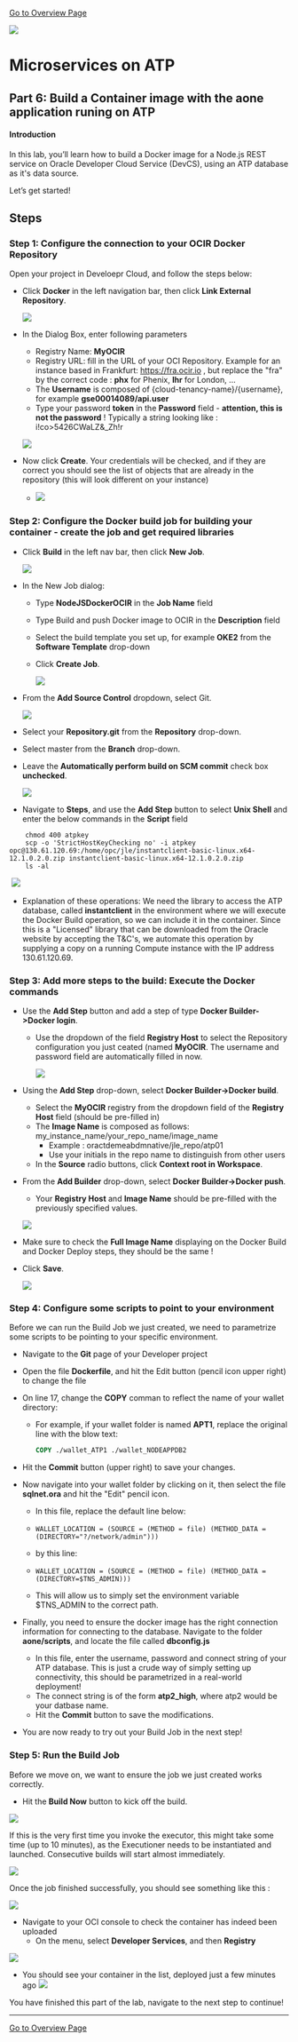 [Go to Overview Page](README.md)

![](images/customer.logo2.png)
# Microservices on ATP

## Part 6: Build a Container image with the aone application runing on ATP

#### **Introduction**

In this lab, you’ll learn how to build a Docker image for a Node.js REST service on Oracle Developer Cloud Service (DevCS), using an ATP database as it's data source.

Let’s get started! 

## Steps

### Step 1: Configure the connection to your OCIR Docker Repository

Open your project in Develoepr Cloud, and follow the steps below:

- Click **Docker** in the left navigation bar, then click **Link External Repository**.

  ![](images/650/im08-2.png)

- In the Dialog Box, enter following parameters

  - Registry Name: **MyOCIR**
  - Registry URL: fill in the URL of your OCI Repository.  Example for an instance based in Frankfurt:
     https://fra.ocir.io  , but replace the "fra" by the correct code : **phx** for Phenix,  **lhr** for London, ...
  - The **Username** is composed of {cloud-tenancy-name}/{username}, for example **gse00014089/api.user** 
  - Type your password **token** in the **Password** field - **attention, this is not the password** ! Typically a string looking like : i!co>5426CWaLZ&_Zh!r

  ![](images/650/im01.png)

- Now click **Create**.  Your credentials will be checked, and if they are correct you should see the list of objects that are already in the repository (this will look different on your instance)

  - ![](images/650/im02.png)

### Step 2: Configure the Docker build job for building your container - create the job and get required libraries

- Click **Build** in the left nav bar, then click **New Job**. 

  ![](images/650/image034.png)

- In the New Job dialog: 
  - Type **NodeJSDockerOCIR** in the **Job Name** field 

  - Type Build and push Docker image to OCIR in the **Description** field 

  - Select the build template you set up, for example **OKE2** from the **Software Template** drop-down  

  - Click **Create Job**.

    ![](images/650/image035.png)

- From the **Add Source Control** dropdown, select Git.

  ![](images/650/image036.png)

- Select your **Repository.git** from the **Repository** drop-down.

- Select master from the **Branch** drop-down.

- Leave the **Automatically perform build on SCM commit** check box **unchecked**.

  ![](images/650/image037.png)

  

- Navigate to **Steps**, and use the **Add Step** button to select **Unix Shell** and enter the below commands in the **Script** field

```
    chmod 400 atpkey
    scp -o 'StrictHostKeyChecking no' -i atpkey opc@130.61.120.69:/home/opc/jle/instantclient-basic-linux.x64-12.1.0.2.0.zip instantclient-basic-linux.x64-12.1.0.2.0.zip
    ls -al 
```

​	![](images/650/image_unix.png)

- Explanation of these operations:
  We need the library to access the ATP database, called **instantclient** in the environment where we will execute the Docker Build operation, so we can include it in the container.  Since this is a "Licensed" library that can be downloaded from the Oracle website by accepting the T&C's, we automate this operation by supplying a copy on a running Compute instance with the IP address 130.61.120.69.

  
  

### Step 3: Add more steps to the build: Execute the Docker commands

- Use the **Add Step** button and add a step of type **Docker Builder->Docker login**. 

  - Use the dropdown of the field **Registry Host** to select the Repository configuration you just ceated (named **MyOCIR**.  The username and password field are automatically filled in now.

    ![](images/650/image038.png)





- Using the **Add Step** drop-down, select **Docker Builder->Docker build**. 

  - Select the **MyOCIR** registry from the dropdown field of the  **Registry Host** field (should be pre-filled in)
  - The **Image Name** is composed as follows: my_instance_name/your_repo_name/image_name
    - Example : oractdemeabdmnative/jle_repo/atp01
    - Use your initials in the repo name to distinguish from other users
  - In the **Source** radio buttons, click **Context root in Workspace**.

- From the **Add Builder** drop-down, select **Docker Builder->Docker push**. 
  - Your **Registry Host** and **Image Name** should be pre-filled with the previously specified values.

  ![](images/650/im46.png)

- Make sure to check the **Full Image Name** displaying on the Docker Build and Docker Deploy steps, they should be the same !

- Click **Save**.

  ![](images/650/image040.png)


### Step 4: Configure some scripts to point to your environment

Before we can run the Build Job we just created, we need to parametrize some scripts to be pointing to your specific environment.

- Navigate to the **Git** page of your Developer project

- Open the file **Dockerfile**, and hit the Edit button (pencil icon upper right) to change the file

- On line 17, change the **COPY** comman to reflect the name of your wallet directory:

  - For example, if your wallet folder is named **APT1**, replace the original line with the blow text:

    ```dockerfile
    COPY ./wallet_ATP1 ./wallet_NODEAPPDB2
    ```

- Hit the **Commit** button (upper right) to save your changes.

- Now navigate into your wallet folder by clicking on it, then select the file **sqlnet.ora** and hit the "Edit" pencil icon.

  - In this file, replace the default line below:

  - ```
    WALLET_LOCATION = (SOURCE = (METHOD = file) (METHOD_DATA = (DIRECTORY="?/network/admin")))
    ```

    

  - by this line:

  - ```
    WALLET_LOCATION = (SOURCE = (METHOD = file) (METHOD_DATA = (DIRECTORY=$TNS_ADMIN)))
    ```

  - This will allow us to simply set the environment variable $TNS_ADMIN to the correct path.

- Finally, you need to ensure the docker image has the right connection information for connecting to the database.  Navigate to the folder **aone/scripts**, and locate the file called **dbconfig.js**

  - In this file, enter the username, password and connect string of your ATP database.  This is just a crude way of simply setting up connectivity, this should be parametrized in a real-world deployment!
  - The connect string is of the form **atp2_high**, where atp2 would be your datbase name.
  - Hit the **Commit** button to save the modifications.

- You are now ready to try out your Build Job in the next step!



### Step 5: Run the Build Job

Before we move on, we want to ensure the job we just created works correctly. 

- Hit the **Build Now** button to kick off the build. 

![](images/650/im10.png)

If this is the very first time you invoke the executor, this might take some time (up to 10 minutes), as the Executioner needs to be instantiated and launched.  Consecutive builds will start almost immediately.

![](images/650/im11.png)

Once the job finished successfully, you should see something like this :

![	](images/650/im13.png)

- Navigate to your OCI console to check the container has indeed been uploaded
  - On the menu, select **Developer Services**, and then **Registry**

![](images/650/im12.png)



- You should see your container in the list, deployed just a few minutes ago
  ![](images/650/im45.png)



You have finished this part of the lab, navigate to the next step to continue!



---
[Go to Overview Page](README.md)